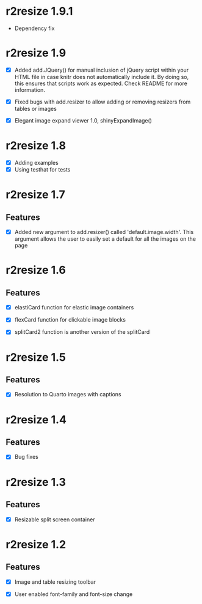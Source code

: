 # r2resize 1.9.1

 - Dependency fix

# r2resize 1.9

 - [x] Added add.JQuery() for manual inclusion of jQuery script within your HTML file in case knitr does not automatically include it. By doing so, this ensures that scripts work as expected. Check README for more information.
 - [x] Fixed bugs with add.resizer to allow adding or removing resizers from tables or images
 - [x] Elegant image expand viewer 1.0, shinyExpandImage()


# r2resize 1.8

 - [x] Adding examples
 - [x] Using testhat for tests

# r2resize 1.7

## Features
 
 - [x] Added new argument to add.resizer() called 'default.image.width'. This argument allows the user to easily set a default for all the images on the page


# r2resize 1.6

## Features

  - [x] elastiCard function for elastic image containers
  
  - [x] flexCard function for clickable image blocks
  
  - [x] splitCard2 function is another version of the splitCard
  
# r2resize 1.5

## Features

  - [X] Resolution to Quarto images with captions
  
# r2resize 1.4

## Features

  - [x] Bug fixes
  
# r2resize 1.3

## Features

  - [x] Resizable split screen container

# r2resize 1.2

## Features

  - [x] Image and table resizing toolbar
  
  - [x] User enabled font-family and font-size change
